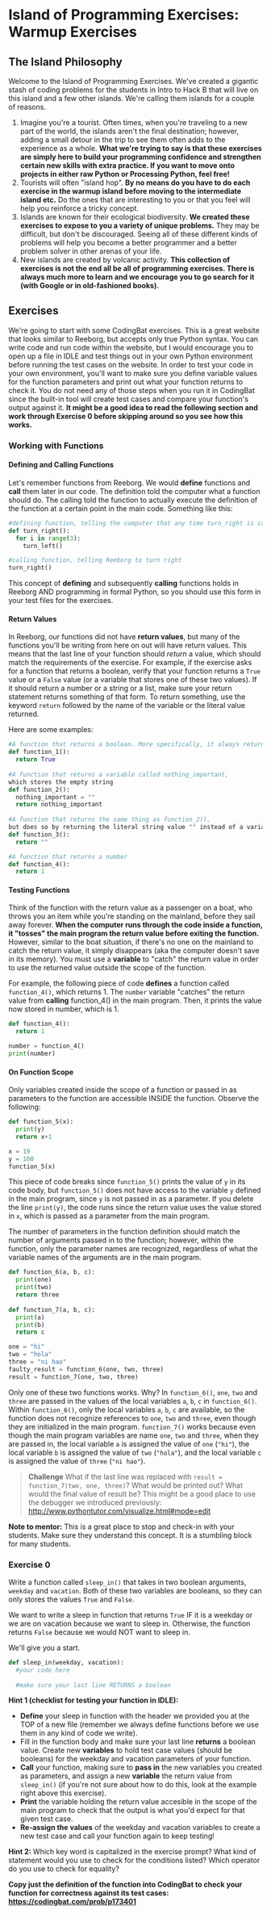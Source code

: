 # Island of Programming Exercises: Warmup Exercises

## The Island Philosophy

Welcome to the Island of Programming Exercises. We've created a gigantic stash of coding problems for the students in Intro to Hack B that will live on this island and a few other islands. We're calling them islands for a couple of reasons.

1. Imagine you're a tourist. Often times, when you're traveling to a new part of the world, the islands aren't the final destination; however, adding a small detour in the trip to see them often adds to the experience as a whole. **What we're trying to say is that these exercises are simply here to build your programming confidence and strengthen certain new skills with extra practice. If you want to move onto projects in either raw Python or Processing Python, feel free!**
2. Tourists will often "island hop". **By no means do you have to do each exercise in the warmup island before moving to the intermediate island etc.** Do the ones that are interesting to you or that you feel will help you reinforce a tricky concept.
3. Islands are known for their ecological biodiversity. **We created these exercises to expose to you a variety of unique problems.** They may be difficult, but don't be discouraged. Seeing all of these different kinds of problems will help you become a better programmer and a better problem solver in other arenas of your life.
4. New islands are created by volcanic activity. **This collection of exercises is not the end all be all of programming exercises. There is always much more to learn and we encourage you to go search for it (with Google or in old-fashioned books).**

## Exercises

We're going to start with some CodingBat exercises. This is a great website that looks similar to Reeborg, but accepts only true Python syntax. You can write code and run code within the website, but I would encourage you to open up a file in IDLE and test things out in your own Python environment before running the test cases on the website. In order to test your code in your own environment, you'll want to make sure you define variable values for the function parameters and print out what your function returns to check it. You do not need any of those steps when you run it in CodingBat since the built-in tool will create test cases and compare your function's output against it. **It might be a good idea to read the following section and work through Exercise 0 before skipping around so you see how this works.**  

### Working with Functions
#### Defining and Calling Functions
Let's remember functions from Reeborg. We would **define** functions and **call** them later in our code. The definition told the computer what a function should do. The calling told the function to actually execute the definition of the function at a certain point in the main code. Something like this: 

```python
#defining function, telling the computer that any time turn_right is called, Reeborg should turn left 3 times
def turn_right():
  for i in range(3):
    turn_left()

#calling function, telling Reeborg to turn right
turn_right() 
```

This concept of **defining** and subsequently **calling** functions holds in Reeborg AND programming in formal Python, so you should use this form in your test files for the exercises.  

#### Return Values
In Reeborg, our functions did not have **return values**, but many of the functions you'll be writing from here on out will have return values. This means that the last line of your function should _return_ a value, which should match the requirements of the exercise. For example, if the exercise asks for a function that returns a boolean, verify that your function returns a `True` value or a `False` value (or a variable that stores one of these two values). If it should return a number or a string or a list, make sure your return statement returns something of that form. To return something, use the keyword `return` followed by the name of the variable or the literal value returned.  

Here are some examples:

```python
#A function that returns a boolean. More specifically, it always returns True.
def function_1():
  return True
  
#A function that returns a variable called nothing_important, 
which stores the empty string
def function_2():
  nothing_important = ""
  return nothing_important
  
#A function that returns the same thing as function_2(),
but does so by returning the literal string value "" instead of a variable
def function_3():
  return ""

#A function that returns a number
def function_4():
  return 1
```

#### Testing Functions
Think of the function with the return value as a passenger on a boat, who throws you an item while you're standing on the mainland, before they sail away forever. **When the computer runs through the code inside a function, it "tosses" the main program the return value before exiting the function.** However, similar to the boat situation, if there's no one on the mainland to catch the return value, it simply disappears (aka the computer doesn't save in its memory). You must use a **variable** to "catch" the return value in order to use the returned value outside the scope of the function.  

For example, the following piece of code **defines** a function called `function_4()`, which returns 1. The `number` variable "catches" the return value from **calling** function_4() in the main program. Then, it prints the value now stored in number, which is 1.  

```python
def function_4():
  return 1

number = function_4()
print(number)
```

#### On Function Scope
Only variables created inside the scope of a function or passed in as parameters to the function are accessible INSIDE the function. Observe the following:

```python
def function_5(x):
  print(y)
  return x+1

x = 19
y = 100
function_5(x)
```

This piece of code breaks since `function_5()` prints the value of `y` in its code body, but `function_5()` does not have access to the variable `y` defined in the main program, since `y` is not passed in as a parameter. If you delete the line `print(y)`, the code runs since the return value uses the value stored in `x`, which is passed as a parameter from the main program.

The number of parameters in the function definition should match the number of arguments passed in to the function; however, within the function, only the parameter names are recognized, regardless of what the variable names of the arguments are in the main program.

```python
def function_6(a, b, c):
  print(one)
  print(two)
  return three
  
def function_7(a, b, c):
  print(a)
  print(b)
  return c

one = "hi"
two = "hola"
three = "ni hao"
faulty_result = function_6(one, two, three)
result = function_7(one, two, three)
```

Only one of these two functions works. Why? In `function_6()`, `one`, `two` and `three` are passed in the values of the local variables `a`, `b`, `c` in `function_6()`. Within `function_6()`, only the local variables `a`, `b`, `c` are available, so the function does not recognize references to `one`, `two` and `three`, even though they are initialized in the main program. `function_7()` works because even though the main program variables are name `one`, `two` and `three`, when they are passed in, the local variable `a` is assigned the value of `one` (`"hi"`), the local variable `b` is assigned the value of `two` (`"hola"`), and the local variable `c` is assigned the value of `three` (`"ni hao"`).

> **Challenge**
> What if the last line was replaced with `result = function_7(two, one, three)`? What would be printed out? What would the final value of result be?
> This might be a good place to use the debugger we introduced previously: http://www.pythontutor.com/visualize.html#mode=edit

**Note to mentor:** This is a great place to stop and check-in with your students. Make sure they understand this concept. It is a stumbling block for many students.

### Exercise 0
Write a function called `sleep_in()` that takes in two boolean arguments, `weekday` and `vacation`. Both of these two variables are booleans, so they can only stores the values `True` and `False`.  

We want to write a sleep in function that returns `True` IF it is a weekday or we are on vacation because we want to sleep in. Otherwise, the function returns `False` because we would NOT want to sleep in.   

We'll give you a start.

```python
def sleep_in(weekday, vacation):
  #your code here
  
  #make sure your last line RETURNS a boolean
```

**Hint 1 (checklist for testing your function in IDLE):** 
* **Define** your sleep in function with the header we provided you at the TOP of a new file (remember we always define functions before we use them in any kind of code we write). 
* Fill in the function body and make sure your last line **returns** a boolean value. Create new **variables** to hold test case values (should be booleans) for the weekday and vacation parameters of your function. 
* **Call** your function, making sure to **pass in** the new variables you created as parameters, and assign a new **variable** the return value from `sleep_in()` (if you're not sure about how to do this, look at the example right above this exercise). 
* **Print** the variable holding the return value accesible in the scope of the main program to check that the output is what you'd expect for that given test case. 
* **Re-assign the values** of the weekday and vacation variables to create a new test case and call your function again to keep testing!

**Hint 2:** Which key word is capitalized in the exercise prompt? What kind of statement would you use to check for the conditions listed? Which operator do you use to check for equality?

**Copy just the definition of the function into CodingBat to check your function for correctness against its test cases: https://codingbat.com/prob/p173401**   

